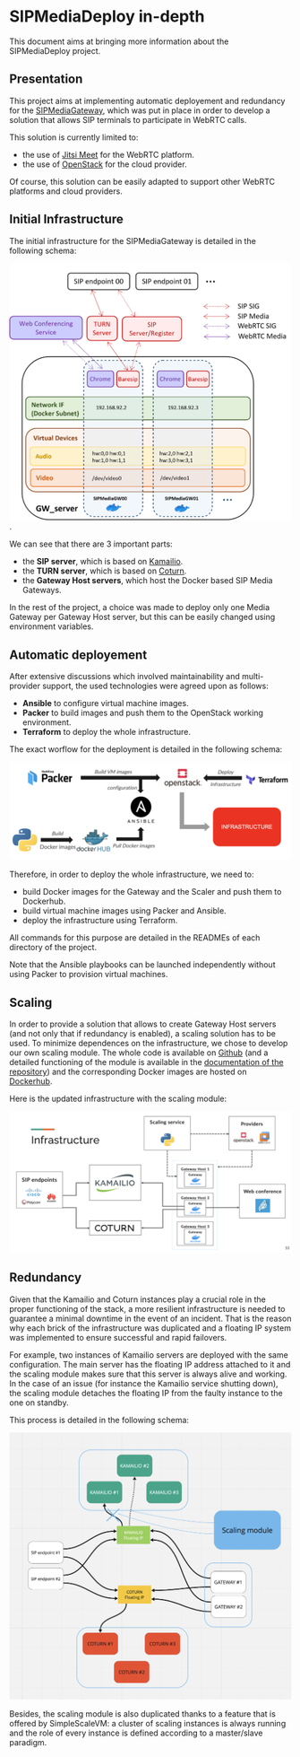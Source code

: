 # SIPMediaDeploy in-depth

This document aims at bringing more information about the SIPMediaDeploy project.


## Presentation

This project aims at implementing automatic deployement and redundancy for the [SIPMediaGateway](https://github.com/Renater/SIPMediaGW), which was put in place in order to develop a solution that allows SIP terminals to participate in WebRTC calls.

This solution is currently limited to:
* the use of [Jitsi Meet](https://jitsi.org/jitsi-meet/) for the WebRTC platform.
* the use of [OpenStack](https://www.openstack.org) for the cloud provider.

Of course, this solution can be easily adapted to support other WebRTC platforms and cloud providers.


## Initial Infrastructure

The initial infrastructure for the SIPMediaGateway is detailed in the following schema:

![initial infrastructure](https://raw.githubusercontent.com/Renater/SIPMediaGW/main/docs/SIPMediaGW.png).

We can see that there are 3 important parts:
* the **SIP server**, which is based on [Kamailio](https://www.kamailio.org/w/).
* the **TURN server**, which is based on [Coturn](https://coturn.net).
* the **Gateway Host servers**, which host the Docker based SIP Media Gateways.

In the rest of the project, a choice was made to deploy only one Media Gateway per Gateway Host server, but this can be easily changed using environment variables.


## Automatic deployement

After extensive discussions which involved maintainability and multi-provider support, the used technologies were agreed upon as follows:
* **Ansible** to configure virtual machine images.
* **Packer** to build images and push them to the OpenStack working environment.
* **Terraform** to deploy the whole infrastructure.

The exact worflow for the deployment is detailed in the following schema:

![deployment-workflow](./deployement-workflow.png)

Therefore, in order to deploy the whole infrastructure, we need to:
* build Docker images for the Gateway and the Scaler and push them to Dockerhub.
* build virtual machine images using Packer and Ansible.
* deploy the infrastructure using Terraform.

All commands for this purpose are detailed in the READMEs of each directory of the project.

Note that the Ansible playbooks can be launched independently without using Packer to provision virtual machines.


## Scaling

In order to provide a solution that allows to create Gateway Host servers (and not only that if redundancy is enabled), a scaling solution has to be used. To minimize dependences on the infrastructure, we chose to develop our own scaling module. The whole code is available on [Github](https://github.com/Renater/SimpleScaleVM) (and a detailed functioning of the module is available in the [documentation of the repository](https://github.com/Renater/SimpleScaleVM/blob/main/docs/simplescalevm-in-depth.md)) and the corresponding Docker images are hosted on [Dockerhub](https://hub.docker.com/r/renater/simplescalevm).

Here is the updated infrastructure with the scaling module:

![infrastructure](./infrastructure.png)


## Redundancy

Given that the Kamailio and Coturn instances play a crucial role in the proper functioning of the stack, a more resilient infrastructure is needed to guarantee a minimal downtime in the event of an incident. That is the reason why each brick of the infrastructure was duplicated and a floating IP system was implemented to ensure successful and rapid failovers.

For example, two instances of Kamailio servers are deployed with the same configuration. The main server has the floating IP address attached to it and the scaling module makes sure that this server is always alive and working. In the case of an issue (for instance the Kamailio service shutting down), the scaling module detaches the floating IP from the faulty instance to the one on standby.

This process is detailed in the following schema:

![redundancy](./redundancy.png)

Besides, the scaling module is also duplicated thanks to a feature that is offered by SimpleScaleVM: a cluster of scaling instances is always running and the role of every instance is defined according to a master/slave paradigm.
